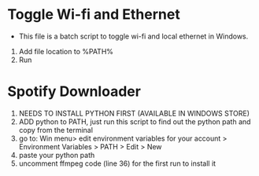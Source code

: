 # Toggle Wi-fi and Ethernet 
- This file is a batch script to toggle wi-fi and local ethernet in Windows.
1. Add file location to %PATH%
2. Run

# Spotify Downloader
1. NEEDS TO INSTALL PYTHON FIRST (AVAILABLE IN WINDOWS STORE)
2. ADD python to PATH, just run this script to find out the python path and copy from the terminal
3. go to: Win menu> edit environment variables for your account > Environment Variables > PATH > Edit > New
4. paste your python path 
5. uncomment ffmpeg code (line 36) for the first run to install it

